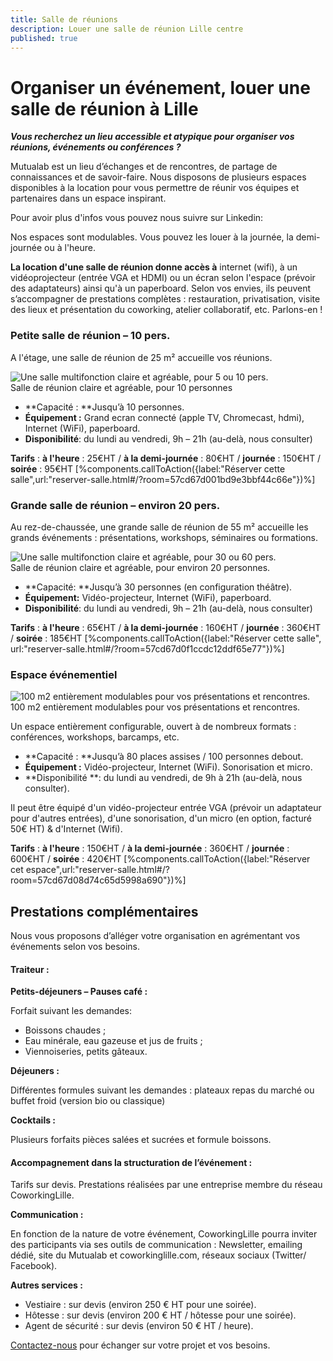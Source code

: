 ```yaml
---
title: Salle de réunions
description: Louer une salle de réunion Lille centre
published: true
---
```



# Organiser un événement, louer une salle de réunion à Lille

**_Vous recherchez un lieu accessible et atypique pour organiser vos réunions, événements ou conférences ?_**


Mutualab est un lieu d’échanges et de rencontres, de partage de connaissances et de savoir-faire. Nous disposons de plusieurs espaces disponibles à la location pour vous permettre de réunir vos équipes et partenaires dans un espace inspirant.

Pour avoir plus d'infos vous pouvez nous suivre sur Linkedin: 
<script src="//platform.linkedin.com/in.js" type="text/javascript"> lang: fr_FR</script>
<script type="IN/FollowCompany" data-id="1543373" data-counter="right"></script>


Nos espaces sont modulables. Vous pouvez les louer à la journée, la demi-journée ou à l'heure. 


 **La location d'une salle de réunion donne accès à** internet (wifi), à un vidéoprojecteur (entrée VGA et HDMI) ou un écran selon l'espace (prévoir des adaptateurs) ainsi qu'à un paperboard.
Selon vos envies, ils peuvent s’accompagner de prestations complètes : restauration, privatisation, visite des lieux et présentation du coworking, atelier collaboratif, etc. Parlons-en !


### Petite salle de réunion – 10 pers.

A l'étage, une salle de réunion de 25 m² accueille vos réunions.

![Une salle multifonction claire et agréable, pour 5 ou 10 pers.]({{site.baseurl}}/contents/images/salle-reunion/P9053629-resized.jpg)  
Salle de réunion claire et agréable, pour 10 personnes

- **Capacité : **Jusqu’à 10 personnes.
- **Équipement :** Grand ecran connecté (apple TV, Chromecast, hdmi), Internet (WiFi), paperboard.
- **Disponibilité**: du lundi au vendredi, 9h – 21h (au-delà, nous consulter)

**Tarifs** : **à l'heure** : 25€HT / **à la demi-journée** : 80€HT / **journée** : 150€HT / **soirée** : 95€HT
[%components.callToAction({label:"Réserver cette salle",url:"reserver-salle.html#/?room=57cd67d001bd9e3bbf44c66e"})%]


### Grande salle de réunion – environ 20 pers.

Au rez-de-chaussée, une grande salle de réunion de 55 m² accueille les grands événements : présentations, workshops, séminaires ou formations.

![Une salle multifonction claire et agréable, pour 30 ou 60 pers.](images/salle-reunion/grande-salle-reunion.jpg)  
Salle de réunion claire et agréable, pour environ 20 personnes.

- **Capacité: **Jusqu’à 30 personnes (en configuration théâtre).
- **Équipement:** Vidéo-projecteur, Internet (WiFi), paperboard.
- **Disponibilité**: du lundi au vendredi, 9h – 21h (au-delà, nous consulter)

**Tarifs** : **à l'heure** : 65€HT / **à la demi-journée** : 160€HT / **journée** : 360€HT / **soirée** : 185€HT
[%components.callToAction({label:"Réserver cette salle", url:"reserver-salle.html#/?room=57cd67d0f1ccdc12ddf65e77"})%]


### Espace événementiel

![100 m2 entièrement modulables pour vos présentations et rencontres.](images/salle-reunion/salle-evenements1.jpg)  
100 m2 entièrement modulables pour vos présentations et rencontres.

Un espace entièrement configurable, ouvert à de nombreux formats : conférences, workshops, barcamps, etc.

- **Capacité : **Jusqu’à 80 places assises / 100 personnes debout.
- **Équipement :** Vidéo-projecteur, Internet (WiFi). Sonorisation et micro.
- **Disponibilité **: du lundi au vendredi, de 9h à 21h (au-delà, nous consulter).

Il peut être équipé d'un vidéo-projecteur entrée VGA (prévoir un adaptateur pour d'autres entrées), d'une sonorisation, d'un micro (en option, facturé 50€ HT) & d'Internet (Wifi).

**Tarifs** : **à l'heure** : 150€HT / **à la demi-journée** : 360€HT / **journée** : 600€HT / **soirée** : 420€HT
[%components.callToAction({label:"Réserver cet espace",url:"reserver-salle.html#/?room=57cd67d08d74c65d5998a690"})%]


## Prestations complémentaires

Nous vous proposons d’alléger votre organisation en agrémentant vos événements selon vos besoins.




#### Traiteur :

**Petits-déjeuners – Pauses café :**

Forfait suivant les demandes: 
- Boissons chaudes ;
- Eau minérale, eau gazeuse et jus de fruits ;
- Viennoiseries, petits gâteaux.


**Déjeuners :**

Différentes formules suivant les demandes : plateaux repas du marché ou buffet froid (version bio ou classique)


**Cocktails :**

Plusieurs forfaits pièces salées et sucrées et formule boissons.





#### Accompagnement dans la structuration de l’événement :


Tarifs sur devis. Prestations réalisées par une entreprise membre du réseau CoworkingLille.


**Communication :**

En fonction de la nature de votre événement, CoworkingLille pourra inviter des participants via ses outils de communication : Newsletter, emailing dédié, site du Mutualab et coworkinglille.com, réseaux sociaux (Twitter/ Facebook).


**Autres services :**

- Vestiaire : sur devis (environ 250 € HT pour une soirée).
- Hôtesse : sur devis (environ 200 € HT / hôtesse pour une soirée).
- Agent de sécurité : sur devis (environ 50 € HT / heure).

[Contactez-nous](mailto:mutualab@coworkinglille.com) pour échanger sur votre projet et vos besoins.

